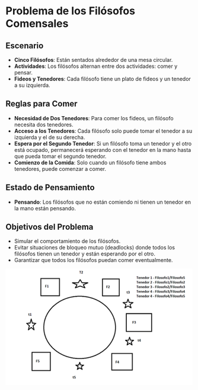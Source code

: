 # Problema de los Filósofos Comensales

## Escenario
- **Cinco Filósofos**: Están sentados alrededor de una mesa circular.
- **Actividades**: Los filósofos alternan entre dos actividades: comer y pensar.
- **Fideos y Tenedores**: Cada filósofo tiene un plato de fideos y un tenedor a su izquierda.

## Reglas para Comer
- **Necesidad de Dos Tenedores**: Para comer los fideos, un filósofo necesita dos tenedores.
- **Acceso a los Tenedores**: Cada filósofo solo puede tomar el tenedor a su izquierda y el de su derecha.
- **Espera por el Segundo Tenedor**: Si un filósofo toma un tenedor y el otro está ocupado, permanecerá esperando con el tenedor en la mano hasta que pueda tomar el segundo tenedor.
- **Comienzo de la Comida**: Solo cuando un filósofo tiene ambos tenedores, puede comenzar a comer.

## Estado de Pensamiento
- **Pensando**: Los filósofos que no están comiendo ni tienen un tenedor en la mano están pensando.

## Objetivos del Problema
- Simular el comportamiento de los filósofos.
- Evitar situaciones de bloqueo mutuo (deadlocks) donde todos los filósofos tienen un tenedor y están esperando por el otro.
- Garantizar que todos los filósofos puedan comer eventualmente.






![Filosofos](img.png)